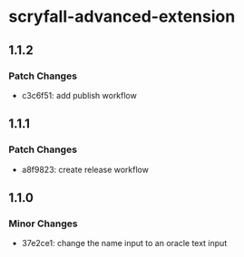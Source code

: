 # scryfall-advanced-extension

## 1.1.2

### Patch Changes

- c3c6f51: add publish workflow

## 1.1.1

### Patch Changes

- a8f9823: create release workflow

## 1.1.0

### Minor Changes

- 37e2ce1: change the name input to an oracle text input
